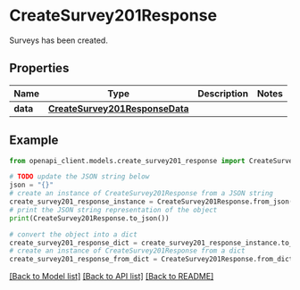 # CreateSurvey201Response

Surveys has been created.

## Properties

Name | Type | Description | Notes
------------ | ------------- | ------------- | -------------
**data** | [**CreateSurvey201ResponseData**](CreateSurvey201ResponseData.md) |  | 

## Example

```python
from openapi_client.models.create_survey201_response import CreateSurvey201Response

# TODO update the JSON string below
json = "{}"
# create an instance of CreateSurvey201Response from a JSON string
create_survey201_response_instance = CreateSurvey201Response.from_json(json)
# print the JSON string representation of the object
print(CreateSurvey201Response.to_json())

# convert the object into a dict
create_survey201_response_dict = create_survey201_response_instance.to_dict()
# create an instance of CreateSurvey201Response from a dict
create_survey201_response_from_dict = CreateSurvey201Response.from_dict(create_survey201_response_dict)
```
[[Back to Model list]](../README.md#documentation-for-models) [[Back to API list]](../README.md#documentation-for-api-endpoints) [[Back to README]](../README.md)


